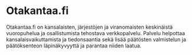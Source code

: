 # Otakantaa.fi

Otakantaa.fi on kansalaisten, järjestöjen ja viranomaisten keskinäistä vuoropuhelua ja osallistumista tehostava verkkopalvelu. Palvelu helpottaa kansalaisvaikuttamista ja tiedonsaantia sekä lisää päätösten valmistelun ja päätöksenteon läpinäkyvyyttä ja parantaa niiden laatua.